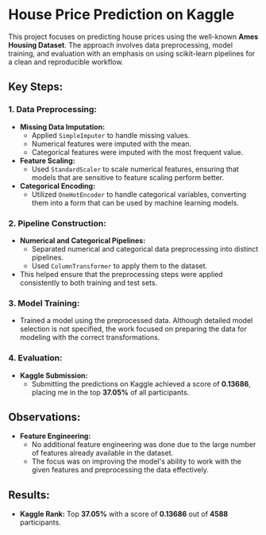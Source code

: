 # House Price Prediction on Kaggle

This project focuses on predicting house prices using the well-known **Ames Housing Dataset**. The approach involves data preprocessing, model training, and evaluation with an emphasis on using scikit-learn pipelines for a clean and reproducible workflow.

## Key Steps:

### 1. Data Preprocessing:
   - **Missing Data Imputation:**
     - Applied `SimpleImputer` to handle missing values.
     - Numerical features were imputed with the mean.
     - Categorical features were imputed with the most frequent value.
   - **Feature Scaling:**
     - Used `StandardScaler` to scale numerical features, ensuring that models that are sensitive to feature scaling perform better.
   - **Categorical Encoding:**
     - Utilized `OneHotEncoder` to handle categorical variables, converting them into a form that can be used by machine learning models.

### 2. Pipeline Construction:
   - **Numerical and Categorical Pipelines:**
     - Separated numerical and categorical data preprocessing into distinct pipelines.
     - Used `ColumnTransformer` to apply them to the dataset.
   - This helped ensure that the preprocessing steps were applied consistently to both training and test sets.

### 3. Model Training:
   - Trained a model using the preprocessed data. Although detailed model selection is not specified, the work focused on preparing the data for modeling with the correct transformations.

### 4. Evaluation:
   - **Kaggle Submission:** 
     - Submitting the predictions on Kaggle achieved a score of **0.13686**, placing me in the top **37.05%** of all participants.

## Observations:
- **Feature Engineering:** 
   - No additional feature engineering was done due to the large number of features already available in the dataset.
   - The focus was on improving the model's ability to work with the given features and preprocessing the data effectively.

## Results:
- **Kaggle Rank:** Top **37.05%** with a score of **0.13686** out of **4588** participants.
